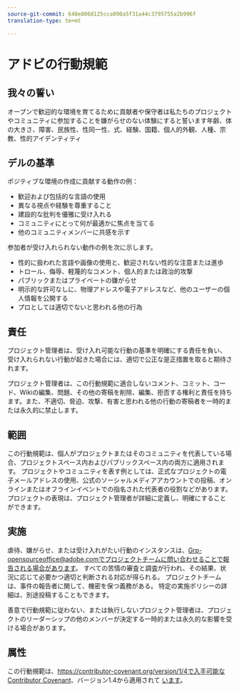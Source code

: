 ```yaml
---
source-git-commit: 648e8068125cca090a5f31a44c3795755a2b996f
translation-type: tm+mt

---
```

# アドビの行動規範

## 我々の誓い

オープンで歓迎的な環境を育てるために貢献者や保守者は私たちのプロジェクトやコミュニティに参加することを嫌がらせのない体験にすると誓います年齢、体の大きさ、障害、民族性、性同一性、式、経験、国籍、個人的外観、人種、宗教、性的アイデンティティ

## デルの基準

ポジティブな環境の作成に貢献する動作の例：

* 歓迎および包括的な言語の使用
* 異なる視点や経験を尊重すること
* 建設的な批判を優雅に受け入れる
* コミュニティにとって何が最適かに焦点を当てる
* 他のコミュニティメンバーに共感を示す

参加者が受け入れられない動作の例を次に示します。

* 性的に扱われた言語や画像の使用と、歓迎されない性的な注意または進歩
* トロール、侮辱、軽蔑的なコメント、個人的または政治的攻撃
* パブリックまたはプライベートの嫌がらせ
* 明示的な許可なしに、物理アドレスや電子アドレスなど、他のユーザーの個人情報を公開する
* プロとしては適切でないと思われる他の行為

## 責任

プロジェクト管理者は、受け入れ可能な行動の基準を明確にする責任を負い、受け入れられない行動が起きた場合には、適切で公正な是正措置を取ると期待されます。

プロジェクト管理者は、この行動規範に適合しないコメント、コミット、コード、Wikiの編集、問題、その他の寄稿を削除、編集、拒否する権利と責任を持ちます。また、不適切、脅迫、攻撃、有害と思われる他の行動の寄稿者を一時的または永久的に禁止します。

## 範囲

この行動規範は、個人がプロジェクトまたはそのコミュニティを代表している場合、プロジェクトスペース内およびパブリックスペース内の両方に適用されます。 プロジェクトやコミュニティを表す例としては、正式なプロジェクトの電子メールアドレスの使用、公式のソーシャルメディアアカウントでの投稿、オンラインまたはオフラインイベントでの指名された代表者の役割などがあります。 プロジェクトの表現は、プロジェクト管理者が詳細に定義し、明確にすることができます。

## 実施

虐待、嫌がらせ、または受け入れがたい行動のインスタンスは、Grp-opensourceoffice@adobe.comでプロジェクトチームに問い合わせることで報告される場合があります。 すべての苦情の審査と調査が行われ、その結果、状況に応じて必要かつ適切と判断される対応が得られる。 プロジェクトチームは、事件の報告者に関して、機密を保つ義務がある。 特定の実施ポリシーの詳細は、別途投稿することもできます。

善意で行動規範に従わない、または執行しないプロジェクト管理者は、プロジェクトのリーダーシップの他のメンバーが決定する一時的または永久的な影響を受ける場合があります。

## 属性

この行動規範は、https://contributor-covenant.org/version/1/4で入手可能な [Contributor Covenant](https://contributor-covenant.org)、バージョン1.4から適用されて [います](https://contributor-covenant.org/version/1/4/)。
